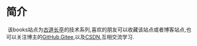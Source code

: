 # 简介

​        该books站点为[古道长亭](https://blog.zhaojq.top)的技术系列,喜欢的朋友可以收藏该站点或者博客站点,也可以关注博主的[GitHub](https://github.com/ixinglan),[Gitee](https://gitee.com/iqiangqiang),以及[CSDN](https://me.csdn.net/qq_34581279),互相交流学习.

​		